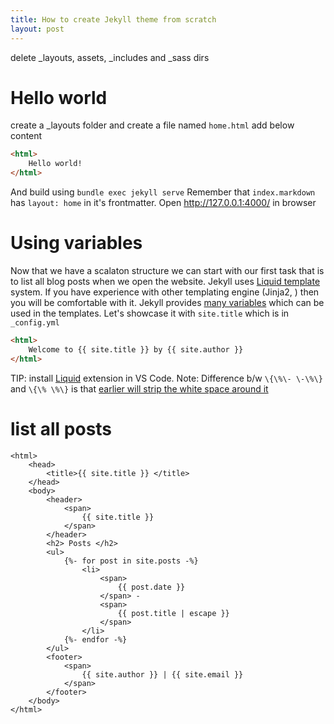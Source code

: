```yaml
---
title: How to create Jekyll theme from scratch
layout: post
---
```

delete _layouts, assets, _includes and _sass dirs

# Hello world
create a _layouts folder and create a file named `home.html` add below content

```html
<html>
    Hello world!
</html>
```
And build using `bundle exec jekyll serve`
Remember that `index.markdown` has `layout: home` in it's frontmatter. Open http://127.0.0.1:4000/ in browser

# Using variables
Now that we have a scalaton structure we can start with our first task that is to list all blog posts when we open the website. Jekyll uses [Liquid template](https://jekyllrb.com/docs/liquid/) system. If you have experience with other templating engine (Jinja2, ) then you will be comfortable with it. Jekyll provides [many variables](https://jekyllrb.com/docs/variables/) which can be used in the templates. Let's showcase it with `site.title` which is in `_config.yml`

```html
<html>
    Welcome to {{ site.title }} by {{ site.author }}
</html>
```

TIP: install [Liquid](https://marketplace.visualstudio.com/items?itemName=sissel.shopify-liquid) extension in VS Code.
Note: Difference b/w `\{\%\- \-\%\}` and `\{\% \%\}` is that [earlier will strip the white space around it](https://stackoverflow.com/questions/57865720/shopify-liquid-differences-between-and)

# list all posts
```liquid
<html>
    <head>
        <title>{{ site.title }} </title>
    </head>
    <body>
        <header>
            <span>
                {{ site.title }}
            </span>
        </header>
        <h2> Posts </h2>
        <ul>
            {%- for post in site.posts -%}
                <li>
                    <span>
                        {{ post.date }}
                    </span> -
                    <span>
                        {{ post.title | escape }}
                    </span>
                </li>
            {%- endfor -%}
        </ul>
        <footer>
            <span>
                {{ site.author }} | {{ site.email }}
            </span>
        </footer>
    </body>
</html>
```